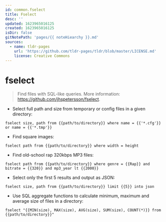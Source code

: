 ```yaml
---
id: common.fselect
title: Fselect
desc: ''
updated: 1623965016125
created: 1623965016125
isDir: false
gitNotePath: 'pages/{{ noteHiearchy }}.md'
sources:
  - name: tldr-pages
    url: 'https://github.com/tldr-pages/tldr/blob/master/LICENSE.md'
    license: Creative Commons
---
```

# fselect

> Find files with SQL-like queries.
> More information: <https://github.com/jhspetersson/fselect>.

- Select full path and size from temporary or config files in a given directory:

`fselect size, path from {{path/to/directory}} where name = {{'*.cfg'}} or name = {{'*.tmp'}}`

- Find square images:

`fselect path from {{path/to/directory}} where width = height`

- Find old-school rap 320kbps MP3 files:

`fselect path from {{path/to/directory}} where genre = {{Rap}} and bitrate = {{320}} and mp3_year lt {{2000}}`

- Select only the first 5 results and output as JSON:

`fselect size, path from {{path/to/directory}} limit {{5}} into json`

- Use SQL aggregate functions to calculate minimum, maximum and average size of files in a directory:

`fselect "{{MIN(size), MAX(size), AVG(size), SUM(size), COUNT(*)}} from {{path/to/directory}}"`

